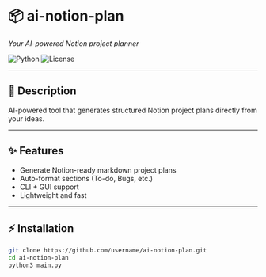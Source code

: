 # 📦 ai-notion-plan
*Your AI-powered Notion project planner*

![Python](https://img.shields.io/badge/python-3.9+-blue.svg) 
![License](https://img.shields.io/badge/license-MIT-green.svg)

---

## 📖 Description
AI-powered tool that generates structured Notion project plans directly from your ideas.

---

## ✨ Features
- Generate Notion-ready markdown project plans
- Auto-format sections (To-do, Bugs, etc.)
- CLI + GUI support
- Lightweight and fast

---

## ⚡ Installation
```bash
git clone https://github.com/username/ai-notion-plan.git
cd ai-notion-plan
python3 main.py
